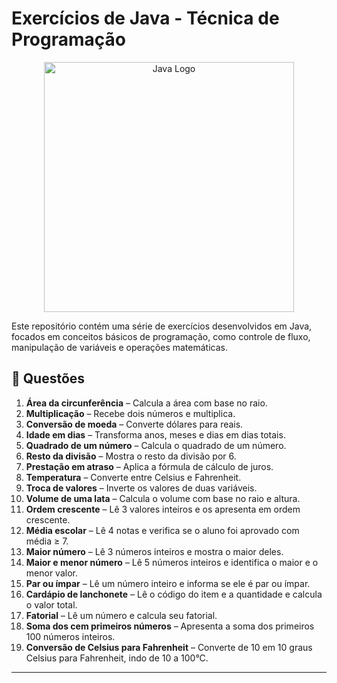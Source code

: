 # Exercícios de Java - Técnica de Programação

<p align="center">
  <img src="https://marcas-logos.net/wp-content/uploads/2020/11/Java-logo-600x336.png" width="400px" height="auto" alt="Java Logo">
</p>

Este repositório contém uma série de exercícios desenvolvidos em Java, focados em conceitos básicos de programação, como controle de fluxo, manipulação de variáveis e operações matemáticas.

## 📌 Questões

1. **Área da circunferência** – Calcula a área com base no raio.  
2. **Multiplicação** – Recebe dois números e multiplica.  
3. **Conversão de moeda** – Converte dólares para reais.  
4. **Idade em dias** – Transforma anos, meses e dias em dias totais.  
5. **Quadrado de um número** – Calcula o quadrado de um número.  
6. **Resto da divisão** – Mostra o resto da divisão por 6.  
7. **Prestação em atraso** – Aplica a fórmula de cálculo de juros.  
8. **Temperatura** – Converte entre Celsius e Fahrenheit.  
9. **Troca de valores** – Inverte os valores de duas variáveis.  
10. **Volume de uma lata** – Calcula o volume com base no raio e altura.
11. **Ordem crescente** – Lê 3 valores inteiros e os apresenta em ordem crescente.
12. **Média escolar** – Lê 4 notas e verifica se o aluno foi aprovado com média ≥ 7.
13. **Maior número** – Lê 3 números inteiros e mostra o maior deles.
14. **Maior e menor número** – Lê 5 números inteiros e identifica o maior e o menor valor.
15. **Par ou ímpar** – Lê um número inteiro e informa se ele é par ou ímpar.
16. **Cardápio de lanchonete** – Lê o código do item e a quantidade e calcula o valor total.
17. **Fatorial** – Lê um número e calcula seu fatorial.
18. **Soma dos cem primeiros números** – Apresenta a soma dos primeiros 100 números inteiros.
19. **Conversão de Celsius para Fahrenheit** – Converte de 10 em 10 graus Celsius para Fahrenheit, indo de 10 a 100°C.
---
